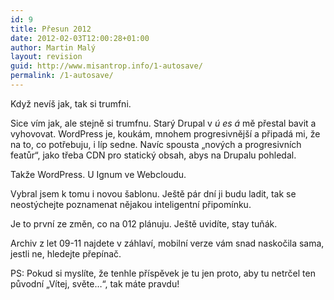 ```yaml
---
id: 9
title: Přesun 2012
date: 2012-02-03T12:00:28+01:00
author: Martin Malý
layout: revision
guid: http://www.misantrop.info/1-autosave/
permalink: /1-autosave/
---
```

Když nevíš jak, tak si trumfni.

<!--more-->

Sice vím jak, ale stejně si trumfnu. Starý Drupal v _ú es á_ mě přestal bavit a vyhovovat. WordPress je, koukám, mnohem progresivnější a připadá mi, že na to, co potřebuju, i líp sedne. Navíc spousta &#8222;nových a progresivních featůr&#8220;, jako třeba CDN pro statický obsah, abys na Drupalu pohledal.

Takže WordPress. U Ignum ve Webcloudu.

Vybral jsem k tomu i novou šablonu. Ještě pár dní ji budu ladit, tak se neostýchejte poznamenat nějakou inteligentní připomínku.

Je to první ze změn, co na 012 plánuju. Ještě uvidíte, stay tuňák.

Archiv z let 09-11 najdete v záhlaví, mobilní verze vám snad naskočila sama, jestli ne, hledejte přepínač.

PS: Pokud si myslíte, že tenhle příspěvek je tu jen proto, aby tu netrčel ten původní &#8222;Vítej, světe&#8230;&#8220;, tak máte pravdu!